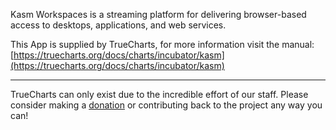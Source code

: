 Kasm Workspaces is a streaming platform for delivering browser-based access to desktops, applications, and web services.

This App is supplied by TrueCharts, for more information visit the manual: [https://truecharts.org/docs/charts/incubator/kasm](https://truecharts.org/docs/charts/incubator/kasm)

---

TrueCharts can only exist due to the incredible effort of our staff.
Please consider making a [donation](https://truecharts.org/docs/about/sponsor) or contributing back to the project any way you can!

